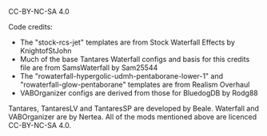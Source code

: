 CC-BY-NC-SA 4.0

Code credits:
 - The "stock-rcs-jet" templates are from Stock Waterfall Effects by KnightofStJohn
 - Much of the base Tantares Waterfall configs and basis for this credits file are from SamsWaterfall by Sam25544
 - The "rowaterfall-hypergolic-udmh-pentaborane-lower-1" and "rowaterfall-glow-pentaborane" templates are from Realism Overhaul
 - VABOrganizer configs are derived from those for BluedogDB by Rodg88

Tantares, TantaresLV and TantaresSP are developed by Beale. 
Waterfall and VABOrganizer are by Nertea.
All of the mods mentioned above are licenced CC-BY-NC-SA 4.0. 
